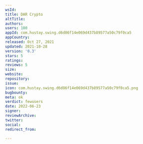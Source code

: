 ```yaml
---
wsId: 
title: DAR Crypto
altTitle: 
authors: 
users: 100
appId: com.hustay.swing.d6d86f14e069d437b89577a50c79f0ca5
appCountry: 
released: Oct 27, 2021
updated: 2021-10-28
version: '0.3'
stars: 5
ratings: 
reviews: 5
size: 
website: 
repository: 
issue: 
icon: com.hustay.swing.d6d86f14e069d437b89577a50c79f0ca5.png
bugbounty: 
meta: ok
verdict: fewusers
date: 2022-06-23
signer: 
reviewArchive: 
twitter: 
social: 
redirect_from: 

---
```



